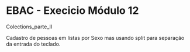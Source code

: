 # EBAC - Execicio Módulo 12

Colections_parte_II

Cadastro de pessoas em listas por Sexo mas usando split para separação da entrada do teclado.
